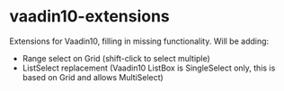 # vaadin10-extensions
Extensions for Vaadin10, filling in missing functionality.  Will be adding:

* Range select on Grid (shift-click to select multiple)
* ListSelect replacement (Vaadin10 ListBox is SingleSelect only, this is based on Grid and allows MultiSelect)

